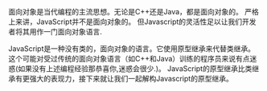 面向对象是当代编程的主流思想。无论是C++还是Java，都是面向对象的。
严格上来讲，JavaScript并不是面向对象的。
但Javascript的灵活性足以让我们开发者将其用作一门面向对象语言.

JavaScript是一种没有类的，面向对象的语言。它使用原型继承来代替类继承。
这个可能对受过传统的面向对象语言（如C++和Java）训练的程序员来说有点迷惑(如果没有上述编程经验那恭喜你,迷惑会很少.)。
JavaScript的原型继承比类继承有更强大的表现力，接下来就让我们一起解构Javascript的原型继承。
